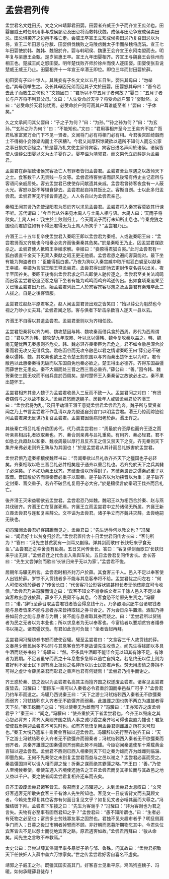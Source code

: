 # 孟尝君列传

孟尝君名文姓田氏。文之父曰靖郭君田婴。田婴者齐威王少子而齐宣王庶弟也。田婴自威王时任职用事与成侯邹忌及田忌将而救韩伐魏。成侯与田忌争宠成侯卖田忌。田忌惧袭齐之边邑不胜亡走。会威王卒宣王立知成侯卖田忌乃复召田忌以为将。宣王二年田忌与孙膑、田婴俱伐魏败之马陵虏魏太子申而杀魏将庞涓。宣王七年田婴使於韩、魏韩、魏服於齐。婴与韩昭侯、魏惠王会齐宣王东阿南盟而去。明年复与梁惠王会甄。是岁梁惠王卒。宣王九年田婴相齐。齐宣王与魏襄王会徐州而相王也。楚威王闻之怒田婴。明年楚伐败齐师於徐州而使人逐田婴。田婴使张丑说楚威王威王乃止。田婴相齐十一年宣王卒湣王即位。即位三年而封田婴於薛。

初田婴有子四十馀人。其贱妾有子名文文以五月五日生。婴告其母曰：“勿举也。”其母窃举生之。及长其母因兄弟而见其子文於田婴。田婴怒其母曰：“吾令若去此子而敢生之何也？”文顿因曰：“君所以不举五月子者何故？”婴曰：“五月子者长与户齐将不利其父母。”文曰：“人生受命於天乎？将受命於户邪？”婴默然。文曰：“必受命於天君何忧焉。必受命於户则可高其户耳谁能至者！”婴曰：“子休矣。”

久之文承间问其父婴曰：“子之子为何？”曰：“为孙。”“孙之孙为何？”曰：“为玄孙。”“玄孙之孙为何？”曰：“不能知也。”文曰：“君用事相齐至今三王矣齐不加广而君私家富累万金门下不见一贤者。文闻将门必有将相门必有相。今君後宫蹈绮縠而士不得褐仆妾馀粱肉而士不厌糟?。今君又尚厚积馀藏欲以遗所不知何人而忘公家之事日损文窃怪之。”於是婴乃礼文使主家待宾客。宾客日进名声闻於诸侯。诸侯皆使人请薛公田婴以文为太子婴许之。婴卒谥为靖郭君。而文果代立於薛是为孟尝君。

孟尝君在薛招致诸侯宾客及亡人有罪者皆归孟尝君。孟尝君舍业厚遇之以故倾天下之士。食客数千人无贵贱一与文等。孟尝君待客坐语而屏风後常有侍史主记君所与客语问亲戚居处。客去孟尝君已使使存问献遗其亲戚。孟尝君曾待客夜食有一人蔽火光。客怒以饭不等辍食辞去。孟尝君起自持其饭比之。客惭自刭。士以此多归孟尝君。孟尝君客无所择皆善遇之。人人各自以为孟尝君亲己。

秦昭王闻其贤乃先使泾阳君为质於齐以求见孟尝君。孟尝君将入秦宾客莫欲其行谏不听。苏代谓曰：“今旦代从外来见木禺人与土禺人相与语。木禺人曰：‘天雨子将败矣。’土禺人曰：‘我生於土败则归土。今天雨流子而行未知所止息也。’今秦虎狼之国也而君欲往如有不得还君得无为土禺人所笑乎？”孟尝君乃止。

齐湣王二十五年复卒使孟尝君入秦昭王即以孟尝君为秦相。人或说秦昭王曰：“孟尝君贤而又齐族也今相秦必先齐而後秦秦其危矣。”於是秦昭王乃止。囚孟尝君谋欲杀之。孟尝君使人抵昭王幸姬求解。幸姬曰：“妾原得君狐白裘。”此时孟尝君有一狐白裘直千金天下无双入秦献之昭王更无他裘。孟尝君患之遍问客莫能对。最下坐有能为狗盗者曰：“臣能得狐白裘。”乃夜为狗以入秦宫臧中取所献狐白裘至以献秦王幸姬。幸姬为言昭王昭王释孟尝君。孟尝君得出即驰去更封传变名姓以出关。夜半至函谷关。秦昭王後悔出孟尝君求之已去即使人驰传逐之。孟尝君至关关法鸡鸣而出客孟尝君恐追至客之居下坐者有能为鸡鸣而鸡齐鸣遂传出。出如食顷秦追果至关已後孟尝君出乃还。始孟尝君列此二人於宾客宾客尽羞之及孟尝君有秦难卒此二人拔之。自是之後客皆服。

孟尝君过赵赵平原君客之。赵人闻孟尝君贤出观之皆笑曰：“始以薛公为魁然也今视之乃眇小丈夫耳。”孟尝君闻之怒。客与俱者下斫击杀数百人遂灭一县以去。

齐湣王不自得以其遣孟尝君。孟尝君至则以为齐相任政。

孟尝君怨秦将以齐为韩、魏攻楚因与韩、魏攻秦而借兵食於西周。苏代为西周谓曰：“君以齐为韩、魏攻楚九年取宛、叶以北以彊韩、魏今复攻秦以益之。韩、魏南无楚忧西无秦患则齐危矣。韩、魏必轻齐畏秦臣为君危之。君不如令敝邑深合於秦而君无攻又无借兵食。君临函谷而无攻令敝邑以君之情谓秦昭王曰‘薛公必不破秦以彊韩、魏。其攻秦也欲王之令楚王割东国以与齐而秦出楚怀王以为和’。君令敝邑以此惠秦秦得无破而以东国自免也秦必欲之。楚王得出必德齐。齐得东国益彊而薛世世无患矣。秦不大弱而处三晋之西三晋必重齐。”薛公曰：“善。”因令韩、魏贺秦使三国无攻而不借兵食於西周矣。是时楚怀王入秦秦留之故欲必出之。秦不果出楚怀王。

孟尝君相齐其舍人魏子为孟尝君收邑入三反而不致一入。孟尝君问之对曰：“有贤者窃假与之以故不致入。”孟尝君怒而退魏子。居数年人或毁孟尝君於齐湣王曰：“孟尝君将为乱。”及田甲劫湣王湣王意疑孟尝君孟尝君乃奔。魏子所与粟贤者闻之乃上书言孟尝君不作乱请以身为盟遂自刭宫门以明孟尝君。湣王乃惊而踪迹验问孟尝君果无反谋乃复召孟尝君。孟尝君因谢病归老於薛。湣王许之。

其後秦亡将吕礼相齐欲困苏代。代乃谓孟尝君曰：“周最於齐至厚也而齐王逐之而听亲弗相吕礼者欲取秦也。齐、秦合则亲弗与吕礼重矣。有用齐、秦必轻君。君不如急北兵趋赵以和秦、魏收周最以厚行且反齐王之信又禁天下之变。齐无秦则天下集齐亲弗必走则齐王孰与为其国也！”於是孟尝君从其计而吕礼嫉害於孟尝君。

孟尝君惧乃遗秦相穰侯魏厓书曰：“吾闻秦欲以吕礼收齐齐天下之彊国也子必轻矣。齐秦相取以临三晋吕礼必并相矣是子通齐以重吕礼也。若齐免於天下之兵其雠子必深矣。子不如劝秦王伐齐。齐破吾请以所得封子。齐破秦畏晋之彊秦必重子以取晋。晋国敝於齐而畏秦晋必重子以取秦。是子破齐以为功挟晋以为重；是子破齐定封秦、晋交重子。若齐不破吕礼复用子必大穷。”於是穰侯言於秦昭王伐齐而吕礼亡。

後齐湣王灭宋益骄欲去孟尝君。孟尝君恐乃如魏。魏昭王以为相西合於秦、赵与燕共伐破齐。齐湣王亡在莒遂死焉。齐襄王立而孟尝君中立於诸侯无所属。齐襄王新立畏孟尝君与连和复亲薛公。文卒谥为孟尝君。诸子争立而齐魏共灭薛。孟尝绝嗣无後也。

初冯驩闻孟尝君好客蹑蹻而见之。孟尝君曰；“先生远辱何以教文也？”冯驩曰：“闻君好士以贫身归於君。”孟尝君置传舍十日孟尝君问传舍长曰：“客何所为？”答曰：“冯先生甚贫犹有一剑耳又蒯缑。弹其剑而歌曰‘长铗归来乎食无鱼’。”孟尝君迁之幸舍食有鱼矣。五日又问传舍长。答曰：“客复弹剑而歌曰‘长铗归来乎出无舆’。”孟尝君迁之代舍出入乘舆车矣。五日孟尝君复问传舍长。舍长答曰：“先生又尝弹剑而歌曰‘长铗归来乎无以为家’。”孟尝君不悦。

居期年冯驩无所言。孟尝君时相齐封万户於薛。其食客三千人。邑入不足以奉客使人出钱於薛。岁馀不入贷钱者多不能与其息客奉将不给。孟尝君忧之问左右：“何人可使收债於薛者？”传舍长曰：“代舍客冯公形容状貌甚辩长者无他伎能宜可令收债。”孟尝君乃进冯驩而请之曰：“宾客不知文不肖幸临文者三千馀人邑入不足以奉宾客故出息钱於薛。薛岁不入民颇不与其息。今客食恐不给原先生责之。”冯驩曰；“诺。”辞行至薛召取孟尝君钱者皆会得息钱十万。乃多酿酒买肥牛召诸取钱者能与息者皆来不能与息者亦来皆持取钱之券书合之。齐为会日杀牛置酒。酒酣乃持券如前合之能与息者与为期；贫不能与息者取其券而烧之。曰：“孟尝君所以贷钱者为民之无者以为本业也；所以求息者为无以奉客也。今富给者以要期贫穷者燔券书以捐之。诸君彊饮食。有君如此岂可负哉！”坐者皆起再拜。

孟尝君闻冯驩烧券书怒而使使召驩。驩至孟尝君曰：“文食客三千人故贷钱於薛。文奉邑少而民尚多不以时与其息客食恐不足故请先生收责之。闻先生得钱即以多具牛酒而烧券书何？”冯驩曰：“然。不多具牛酒即不能毕会无以知其有馀不足。有馀者为要期。不足者虽守而责之十年息愈多急即以逃亡自捐之。若急终无以偿上则为君好利不爱士民下则有离上抵负之名非所以厉士民彰君声也。焚无用虚债之券捐不可得之虚计令薛民亲君而彰君之善声也君有何疑焉！”孟尝君乃拊手而谢之。

齐王惑於秦、楚之毁以为孟尝君名高其主而擅齐国之权遂废孟尝君。诸客见孟尝君废皆去。冯驩曰：“借臣车一乘可以入秦者必令君重於国而奉邑益广可乎？”孟尝君乃约车币而遣之。冯驩乃西说秦王曰：“天下之游士冯轼结靷西入秦者无不欲彊秦而弱齐；冯轼结靷东入齐者无不欲彊齐而弱秦。此雄雌之国也势不两立为雄雄者得天下矣。”秦王跽而问之曰：“何以使秦无为雌而可？”冯驩曰：“王亦知齐之废孟尝君乎？”秦王曰：“闻之。”冯驩曰：“使齐重於天下者孟尝君也。今齐王以毁废之其心怨必背齐；背齐入秦则齐国之情人事之诚尽委之秦齐地可得也岂直为雄也！君急使使载币阴迎孟尝君不可失时也。如有齐觉悟复用孟尝君则雌雄之所在未可知也。”秦王大悦乃遣车十乘黄金百镒以迎孟尝君。冯驩辞以先行至齐说齐王曰：“天下之游士冯轼结靷东入齐者无不欲彊齐而弱秦者；冯轼结靷西入秦者无不欲彊秦而弱齐者。夫秦齐雄雌之国秦彊则齐弱矣此势不两雄。今臣窃闻秦遣使车十乘载黄金百镒以迎孟尝君。孟尝君不西则已西入相秦则天下归之秦为雄而齐为雌雌则临淄、即墨危矣。王何不先秦使之未到复孟尝君而益与之邑以谢之？孟尝君必喜而受之。秦虽彊国岂可以请人相而迎之哉！折秦之谋而绝其霸彊之略。”齐王曰：“善。”乃使人至境候秦使。秦使车適入齐境使还驰告之王召孟尝君而复其相位而与其故邑之地又益以千户。秦之使者闻孟尝君复相齐还车而去矣。

自齐王毁废孟尝君诸客皆去。後召而复之冯驩迎之。未到孟尝君太息叹曰：“文常好客遇客无所敢失食客三千有馀人先生所知也。客见文一日废皆背文而去莫顾文者。今赖先生得复其位客亦有何面目复见文乎？如复见文者必唾其面而大辱之。”冯驩结辔下拜。孟尝君下车接之曰：“先生为客谢乎？”冯驩曰：“非为客谢也为君之言失。夫物有必至事有固然君知之乎？”孟尝君曰：“愚不知所谓也。”曰：“生者必有死物之必至也；富贵多士贫贱寡友事之固然也。君独不见夫趣市者乎？明旦侧肩争门而入；日暮之後过市朝者掉臂而不顾。非好朝而恶暮所期物忘其中。今君失位宾客皆去不足以怨士而徒绝宾客之路。原君遇客如故。”孟尝君再拜曰：“敬从命矣。闻先生之言敢不奉教焉。”

太史公曰：吾尝过薛其俗闾里率多暴桀子弟与邹、鲁殊。问其故曰：“孟尝君招致天下任侠奸人入薛中盖六万馀家矣。”世之传孟尝君好客自喜名不虚矣。

靖郭之子威王之孙。既彊其国实高其门。好客喜士见重平原。鸡鸣狗盗魏子、冯暖。如何承睫薛县徒存！

